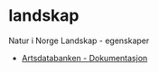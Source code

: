 # landskap
Natur i Norge Landskap - egenskaper

- [Artsdatabanken - Dokumentasjon](https://artsdatabanken.no/nin/landskap)
